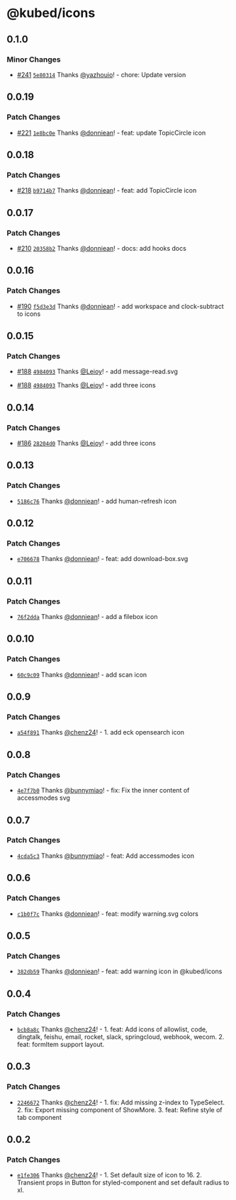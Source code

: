 # @kubed/icons

## 0.1.0

### Minor Changes

- [#241](https://github.com/kubesphere/kube-design/pull/241) [`5e80314`](https://github.com/kubesphere/kube-design/commit/5e80314a3681d64d5797f6ffe10019964a10d166) Thanks [@yazhouio](https://github.com/yazhouio)! - chore: Update version

## 0.0.19

### Patch Changes

- [#221](https://github.com/kubesphere/kube-design/pull/221) [`1e8bc0e`](https://github.com/kubesphere/kube-design/commit/1e8bc0ec1482d3a2aeca4040f32bf0f10008ae0b) Thanks [@donniean](https://github.com/donniean)! - feat: update TopicCircle icon

## 0.0.18

### Patch Changes

- [#218](https://github.com/kubesphere/kube-design/pull/218) [`b9714b7`](https://github.com/kubesphere/kube-design/commit/b9714b7cc77c3899f1f63c94f3a62d75739fc324) Thanks [@donniean](https://github.com/donniean)! - feat: add TopicCircle icon

## 0.0.17

### Patch Changes

- [#210](https://github.com/kubesphere/kube-design/pull/210) [`20358b2`](https://github.com/kubesphere/kube-design/commit/20358b232e3c6515fc7d847da10862f20eaaee7f) Thanks [@donniean](https://github.com/donniean)! - docs: add hooks docs

## 0.0.16

### Patch Changes

- [#190](https://github.com/kubesphere/kube-design/pull/190) [`f5d3e3d`](https://github.com/kubesphere/kube-design/commit/f5d3e3d5b5cb3e72911f93c7e11748ac2ee77674) Thanks [@donniean](https://github.com/donniean)! - add workspace and clock-subtract to icons

## 0.0.15

### Patch Changes

- [#188](https://github.com/kubesphere/kube-design/pull/188) [`4984093`](https://github.com/kubesphere/kube-design/commit/4984093460b0360e3bcd0c50635a538c72f5b747) Thanks [@Leioy](https://github.com/Leioy)! - add message-read.svg

* [#188](https://github.com/kubesphere/kube-design/pull/188) [`4984093`](https://github.com/kubesphere/kube-design/commit/4984093460b0360e3bcd0c50635a538c72f5b747) Thanks [@Leioy](https://github.com/Leioy)! - add three icons

## 0.0.14

### Patch Changes

- [#186](https://github.com/kubesphere/kube-design/pull/186) [`28204d0`](https://github.com/kubesphere/kube-design/commit/28204d0adff3bb783051ce3a57d430857688f74f) Thanks [@Leioy](https://github.com/Leioy)! - add three icons

## 0.0.13

### Patch Changes

- [`5186c76`](https://github.com/kubesphere/kube-design/commit/5186c76081ed7132e47dc257b8db3e8edeb43f6d) Thanks [@donniean](https://github.com/donniean)! - add human-refresh icon

## 0.0.12

### Patch Changes

- [`e706678`](https://github.com/kubesphere/kube-design/commit/e70667829e232d147722766577a48447c49de38a) Thanks [@donniean](https://github.com/donniean)! - feat: add download-box.svg

## 0.0.11

### Patch Changes

- [`76f2dda`](https://github.com/kubesphere/kube-design/commit/76f2ddaffd0fdaec22ccee34c6bb0c0a4b6e56ec) Thanks [@donniean](https://github.com/donniean)! - add a filebox icon

## 0.0.10

### Patch Changes

- [`60c9c09`](https://github.com/kubesphere/kube-design/commit/60c9c098dc55da11d5d4d02f5fbee7c53864aaf2) Thanks [@donniean](https://github.com/donniean)! - add scan icon

## 0.0.9

### Patch Changes

- [`a54f891`](https://github.com/kubesphere/kube-design/commit/a54f8918053e2bc6955de8e9fc6f7e2b23eafbb8) Thanks [@chenz24](https://github.com/chenz24)! - 1. add eck opensearch icon

## 0.0.8

### Patch Changes

- [`4e7f7b0`](https://github.com/kubesphere/kube-design/commit/4e7f7b00754f8b7d83d89a081b8108c26c0fd74c) Thanks [@bunnymiao](https://github.com/bunnymiao)! - fix: Fix the inner content of accessmodes svg

## 0.0.7

### Patch Changes

- [`4cda5c3`](https://github.com/kubesphere/kube-design/commit/4cda5c3e11dfd2b763049a0b8bcfb61c44273f47) Thanks [@bunnymiao](https://github.com/bunnymiao)! - feat: Add accessmodes icon

## 0.0.6

### Patch Changes

- [`c1b0f7c`](https://github.com/kubesphere/kube-design/commit/c1b0f7cad122a41c7c284a67ffccfc2ab607153c) Thanks [@donniean](https://github.com/donniean)! - feat: modify warning.svg colors

## 0.0.5

### Patch Changes

- [`382db59`](https://github.com/kubesphere/kube-design/commit/382db5997b4d93e02c56687ce6f8aa7686b05953) Thanks [@donniean](https://github.com/donniean)! - feat: add warning icon in @kubed/icons

## 0.0.4

### Patch Changes

- [`bcb8a8c`](https://github.com/kubesphere/kube-design/commit/bcb8a8c3f7f6c153ec2a2699ff44f11004c5b0ea) Thanks [@chenz24](https://github.com/chenz24)! - 1. feat: Add icons of allowlist, code, dingtalk, feishu, email, rocket, slack, springcloud, webhook, wecom.
  2. feat: formItem support layout.

## 0.0.3

### Patch Changes

- [`2246672`](https://github.com/kubesphere/kube-design/commit/2246672041f06277c9c90d2e9187817a460baeca) Thanks [@chenz24](https://github.com/chenz24)! - 1. fix: Add missing z-index to TypeSelect.
  2. fix: Export missing component of ShowMore.
  3. feat: Refine style of tab component

## 0.0.2

### Patch Changes

- [`e1fe306`](https://github.com/kubesphere/kube-design/commit/e1fe30612f48839ae6eb40522ba28dd893ccbf9f) Thanks [@chenz24](https://github.com/chenz24)! - 1. Set default size of icon to 16.
  2. Transient props in Button for styled-component and set default radius to xl.
